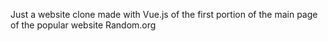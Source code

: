 Just a website clone made with Vue.js of the first portion of the main page of the popular website Random.org
